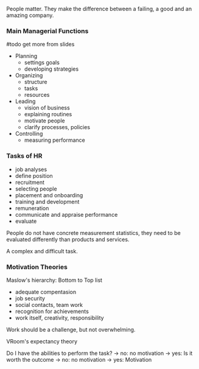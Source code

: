 People matter. They make the difference between a failing, a good and an amazing company.

### Main Managerial Functions
#todo get more from slides
- Planning
	- settings goals
	- developing strategies
- Organizing
	- structure
	- tasks
	- resources
- Leading
	- vision of business
	- explaining routines
	- motivate people
	- clarify processes, policies
- Controlling
	- measuring performance

### Tasks of HR
- job analyses
- define position
- recruitment
- selecting people
- placement and onboarding
- training and development
- remuneration
- communicate and appraise performance
- evaluate

People do not have concrete measurement statistics, they need to be evaluated differently than products and services.

A complex and difficult task.

### Motivation Theories
Maslow's hierarchy: Bottom to Top list
- adequate compentasion
- job security
- social contacts, team work
- recognition for achievements
- work itself, creativity, responsibility

Work should be a challenge, but not overwhelming.

VRoom's expectancy theory

Do I have the abilities to perform the task?
-> no: no motivation
-> yes: 
	Is it worth the outcome
	-> no: no motivation
	-> yes: Motivation
